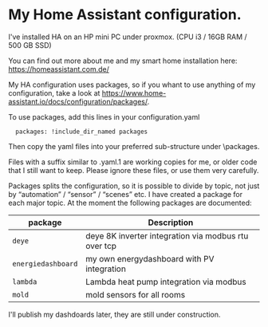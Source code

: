 # My Home Assistant configuration. 

I've installed HA on an HP mini PC under proxmox. (CPU i3 / 16GB RAM / 500 GB SSD)

You can find out more about me and my smart home installation here: https://homeassistant.com.de/

My HA configuration uses packages, so if you whant to use anything of my configuration, take a look at https://www.home-assistant.io/docs/configuration/packages/.

To use packages, add this lines in your configuration.yaml 
```homeassistant:
  packages: !include_dir_named packages
```
Then copy the yaml files into your preferred sub-structure under \packages.

Files with a suffix similar to .yaml.1 are working copies for me, or older code that I still want to keep. Please ignore these files, or use them very carefully.

Packages splits the configuration, so it is possible to divide by topic, not just by “automation” / “sensor” / “scenes” etc.
I have created a package for each major topic. At the moment the following packages are documented:

| package | Description |
| --- | --- |
| `deye` | deye 8K inverter integration via modbus rtu over tcp |
| `energiedashboard` | my own energydashboard with PV integration |
| `lambda` | Lambda heat pump integration via modbus |
| `mold` | mold sensors for all rooms |

I'll publish my dashdoards later, they are still under construction.
